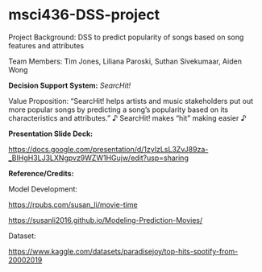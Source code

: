 # msci436-DSS-project
Project Background: DSS to predict popularity of songs based on song features and attributes

Team Members: Tim Jones, Liliana Paroski, Suthan Sivekumaar, Aiden Wong

**Decision Support System:** *SearcHit!*

Value Proposition: “SearcHit! helps artists and music stakeholders put out more popular songs by predicting a song’s popularity based on its characteristics and attributes.” ♪ SearcHit! makes “hit” making easier ♪

**Presentation Slide Deck:**

https://docs.google.com/presentation/d/1zyIzLsL3ZvJ89za-_BIHgH3LJ3LXNgpvz9WZW1HGujw/edit?usp=sharing

**Reference/Credits:**

Model Development:

https://rpubs.com/susan_li/movie-time

https://susanli2016.github.io/Modeling-Prediction-Movies/

Dataset:

https://www.kaggle.com/datasets/paradisejoy/top-hits-spotify-from-20002019
